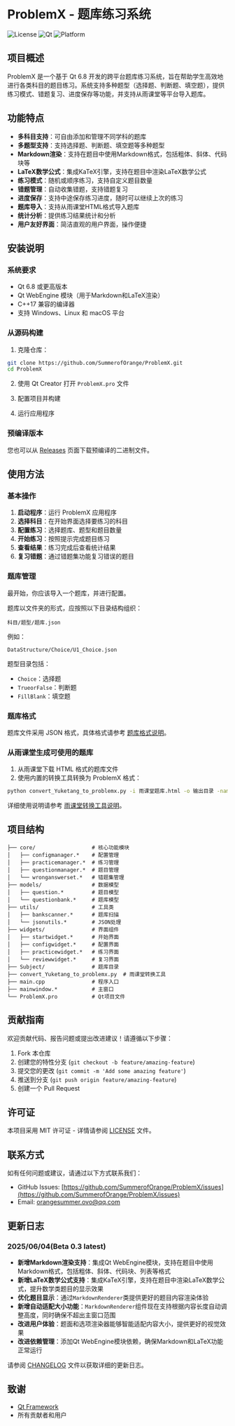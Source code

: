 # ProblemX - 题库练习系统

![License](https://img.shields.io/badge/license-MIT-blue.svg)
![Qt](https://img.shields.io/badge/Qt-6.8-green.svg)
![Platform](https://img.shields.io/badge/platform-Windows%20%7C%20Linux%20%7C%20macOS-lightgrey.svg)

## 项目概述

ProblemX 是一个基于 Qt 6.8 开发的跨平台题库练习系统，旨在帮助学生高效地进行各类科目的题目练习。系统支持多种题型（选择题、判断题、填空题），提供练习模式、错题复习、进度保存等功能，并支持从雨课堂等平台导入题库。

## 功能特点

- **多科目支持**：可自由添加和管理不同学科的题库
- **多题型支持**：支持选择题、判断题、填空题等多种题型
- **Markdown渲染**：支持在题目中使用Markdown格式，包括粗体、斜体、代码块等
- **LaTeX数学公式**：集成KaTeX引擎，支持在题目中渲染LaTeX数学公式
- **练习模式**：随机或顺序练习，支持自定义题目数量
- **错题管理**：自动收集错题，支持错题复习
- **进度保存**：支持中途保存练习进度，随时可以继续上次的练习
- **题库导入**：支持从雨课堂HTML格式导入题库
- **统计分析**：提供练习结果统计和分析
- **用户友好界面**：简洁直观的用户界面，操作便捷

## 安装说明

### 系统要求

- Qt 6.8 或更高版本
- Qt WebEngine 模块（用于Markdown和LaTeX渲染）
- C++17 兼容的编译器
- 支持 Windows、Linux 和 macOS 平台

### 从源码构建

1. 克隆仓库：

```bash
git clone https://github.com/SummerofOrange/ProblemX.git
cd ProblemX
```

2. 使用 Qt Creator 打开 `ProblemX.pro` 文件

3. 配置项目并构建

4. 运行应用程序

### 预编译版本

您也可以从 [Releases](https://github.com/SummerofOrange/ProblemX/releases) 页面下载预编译的二进制文件。

## 使用方法

### 基本操作

1. **启动程序**：运行 ProblemX 应用程序
2. **选择科目**：在开始界面选择要练习的科目
3. **配置练习**：选择题库、题型和题目数量
4. **开始练习**：按照提示完成题目练习
5. **查看结果**：练习完成后查看统计结果
6. **复习错题**：通过错题集功能复习错误的题目

### 题库管理

最开始，你应该导入一个题库，并进行配置。

题库以文件夹的形式，应按照以下目录结构组织：

```
科目/题型/题库.json
```

例如：

```
DataStructure/Choice/U1_Choice.json
```

题型目录包括：
- `Choice`：选择题
- `TrueorFalse`：判断题
- `FillBlank`：填空题

### 题库格式

题库文件采用 JSON 格式，具体格式请参考 [题库格式说明](Readme_ProblemBank.md)。

### 从雨课堂生成可使用的题库

1. 从雨课堂下载 HTML 格式的题库文件
2. 使用内置的转换工具转换为 ProblemX 格式：

```bash
python convert_Yuketang_to_problemx.py -i 雨课堂题库.html -o 输出目录 -name 生成的题库名称
```

详细使用说明请参考 [雨课堂转换工具说明](README_Yuketang_Converter.md)。

## 项目结构

```
├── core/                  # 核心功能模块
│   ├── configmanager.*    # 配置管理
│   ├── practicemanager.*  # 练习管理
│   ├── questionmanager.*  # 题目管理
│   └── wronganswerset.*   # 错题集管理
├── models/                # 数据模型
│   ├── question.*         # 题目模型
│   └── questionbank.*     # 题库模型
├── utils/                 # 工具类
│   ├── bankscanner.*      # 题库扫描
│   └── jsonutils.*        # JSON处理
├── widgets/               # 界面组件
│   ├── startwidget.*      # 开始界面
│   ├── configwidget.*     # 配置界面
│   ├── practicewidget.*   # 练习界面
│   └── reviewwidget.*     # 复习界面
├── Subject/               # 题库目录
├── convert_Yuketang_to_problemx.py  # 雨课堂转换工具
├── main.cpp               # 程序入口
├── mainwindow.*           # 主窗口
└── ProblemX.pro           # Qt项目文件
```

## 贡献指南

欢迎贡献代码、报告问题或提出改进建议！请遵循以下步骤：

1. Fork 本仓库
2. 创建您的特性分支 (`git checkout -b feature/amazing-feature`)
3. 提交您的更改 (`git commit -m 'Add some amazing feature'`)
4. 推送到分支 (`git push origin feature/amazing-feature`)
5. 创建一个 Pull Request

## 许可证

本项目采用 MIT 许可证 - 详情请参阅 [LICENSE](LICENSE) 文件。

## 联系方式

如有任何问题或建议，请通过以下方式联系我们：

- GitHub Issues: [https://github.com/SummerofOrange/ProblemX/issues](https://github.com/SummerofOrange/ProblemX/issues)
- Email: orangesummer.ovo@qq.com

## 更新日志

### **2025/06/04(Beta 0.3 latest)**
  - **新增Markdown渲染支持**：集成Qt WebEngine模块，支持在题目中使用Markdown格式，包括粗体、斜体、代码块、列表等格式
  - **新增LaTeX数学公式支持**：集成KaTeX引擎，支持在题目中渲染LaTeX数学公式，提升数学类题目的显示效果
  - **优化题目显示**：通过`MarkdownRenderer`类提供更好的题目内容渲染体验
  - **新增自动适配大小功能**：`MarkdownRenderer`组件现在支持根据内容长度自动调整高度，同时确保不超出主窗口范围
  - **改进用户体验**：题面和选项渲染器能够智能适配内容大小，提供更好的视觉效果
  - **改进依赖管理**：添加Qt WebEngine模块依赖，确保Markdown和LaTeX功能正常运行

请参阅 [CHANGELOG](CHANGELOG.md) 文件以获取详细的更新日志。

## 致谢

- [Qt Framework](https://www.qt.io/)
- 所有贡献者和用户